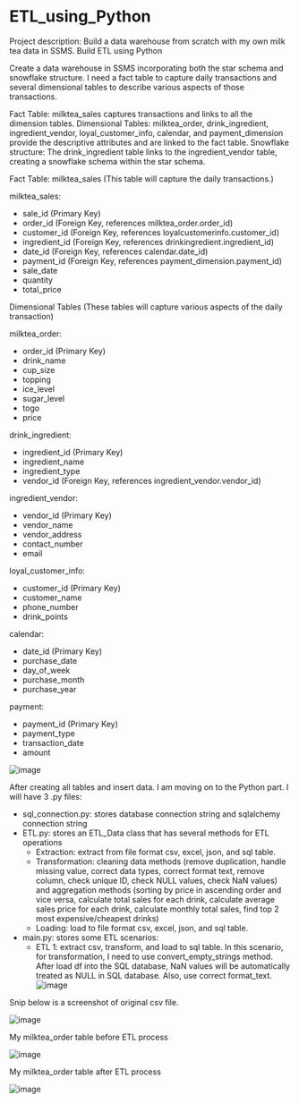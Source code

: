 # ETL_using_Python
Project description: Build a data warehouse from scratch with my own milk tea data in SSMS. Build ETL using Python

Create a data warehouse in SSMS incorporating both the star schema and snowflake structure. I need a fact table to capture daily transactions and several dimensional tables to describe various aspects of those transactions.

Fact Table: milktea_sales captures transactions and links to all the dimension tables.
Dimensional Tables: milktea_order, drink_ingredient, ingredient_vendor, loyal_customer_info, calendar, and payment_dimension provide the descriptive attributes and are linked to the fact table.
Snowflake structure: The drink_ingredient table links to the ingredient_vendor table, creating a snowflake schema within the star schema.

Fact Table: milktea_sales (This table will capture the daily transactions.)

milktea_sales:
- sale_id (Primary Key)
- order_id (Foreign Key, references milktea_order.order_id)
- customer_id (Foreign Key, references loyalcustomerinfo.customer_id)
- ingredient_id (Foreign Key, references drinkingredient.ingredient_id)
- date_id (Foreign Key, references calendar.date_id)
- payment_id (Foreign Key, references payment_dimension.payment_id)
- sale_date 
- quantity 
- total_price

Dimensional Tables (These tables will capture various aspects of the daily transaction)

milktea_order:
- order_id (Primary Key)
- drink_name 
- cup_size 
- topping 
- ice_level 
- sugar_level 
- togo 
- price
  
drink_ingredient:
- ingredient_id (Primary Key)
- ingredient_name 
- ingredient_type 
- vendor_id (Foreign Key, references ingredient_vendor.vendor_id)

ingredient_vendor:
- vendor_id (Primary Key)
- vendor_name
- vendor_address 
- contact_number
- email
  
loyal_customer_info:
- customer_id (Primary Key)
- customer_name 
- phone_number 
- drink_points

calendar:
- date_id (Primary Key)
- purchase_date 
- day_of_week 
- purchase_month 
- purchase_year

payment:
- payment_id (Primary Key)
- payment_type 
- transaction_date 
- amount
  
![image](https://github.com/user-attachments/assets/a15ac745-4478-4a1b-b810-baf0ec501408)

After creating all tables and insert data. I am moving on to the Python part.
I will have 3 .py files: 

- sql_connection.py: stores database connection string and sqlalchemy connection string
- ETL.py: stores an ETL_Data class that has several methods for ETL operations
  - Extraction: extract from file format csv, excel, json, and sql table.
  - Transformation: cleaning data methods (remove duplication, handle missing value, correct data types, correct format text, remove column, check unique ID, check NULL values, check NaN values) and aggregation methods (sorting by price in ascending order and vice versa, calculate total sales for each drink, calculate average sales price for each drink, calculate monthly total sales, find top 2 most expensive/cheapest drinks)
  - Loading: load to file format csv, excel, json, and sql table. 
- main.py: stores some ETL scenarios:
  - ETL 1: extract csv, transform, and load to sql table. In this scenario, for transformation, I need to use convert_empty_strings method. After load df into the SQL database, NaN values will be automatically treated as NULL in SQL database. Also, use correct format_text.
![image](https://github.com/user-attachments/assets/1fba629b-4952-4347-a29a-280085e95b77)

Snip below is a screenshot of original csv file.

![image](https://github.com/user-attachments/assets/74ccdc7d-9766-47f4-9295-a6ef7b691a95)

My milktea_order table before ETL process

![image](https://github.com/user-attachments/assets/e82abdc6-2e61-4f93-9d9b-2d0dba5f4b68)

My milktea_order table after ETL process

![image](https://github.com/user-attachments/assets/18658435-4214-4502-aabd-8716a48cb358)







